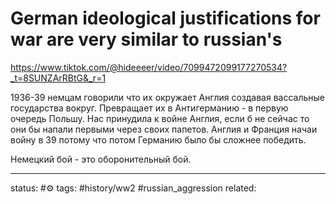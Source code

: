 # German ideological justifications for war are very similar to russian's

https://www.tiktok.com/@hideeeer/video/7099472099177270534?_t=8SUNZArRBtG&_r=1

1936-39 немцам говорили что их окружает Англия создавая вассальные государства вокруг. Превращает их в Антигерманию - в первую очередь Польшу.
Нас принудила к войне Англия, если б не сейчас то они бы напали первыми через своих папетов.
Англия и Франция начаи войну в 39 потому что потом Германию было бы сложнее победить.

Немецкий бой - это оборонительный бой.


---
status: #⚙️ 
tags: #history/ww2 #russian_aggression 
related: 
